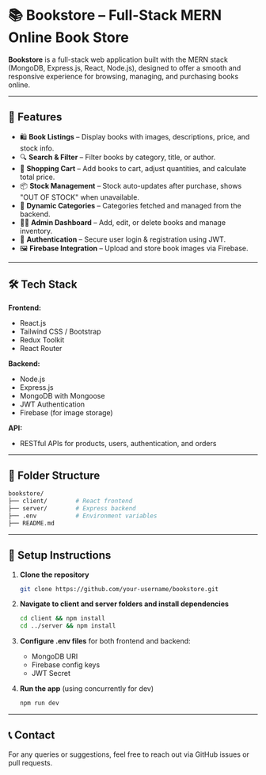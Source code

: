 # 📚 Bookstore – Full-Stack MERN Online Book Store

**Bookstore** is a full-stack web application built with the MERN stack (MongoDB, Express.js, React, Node.js), designed to offer a smooth and responsive experience for browsing, managing, and purchasing books online.

---

## 🚀 Features

* 🛍️ **Book Listings** – Display books with images, descriptions, price, and stock info.
* 🔍 **Search & Filter** – Filter books by category, title, or author.
* 🧺 **Shopping Cart** – Add books to cart, adjust quantities, and calculate total price.
* 📦 **Stock Management** – Stock auto-updates after purchase, shows "OUT OF STOCK" when unavailable.
* 📂 **Dynamic Categories** – Categories fetched and managed from the backend.
* 🧑‍💼 **Admin Dashboard** – Add, edit, or delete books and manage inventory.
* 🔐 **Authentication** – Secure user login & registration using JWT.
* 🖼️ **Firebase Integration** – Upload and store book images via Firebase.

---

## 🛠️ Tech Stack

**Frontend:**

* React.js
* Tailwind CSS / Bootstrap
* Redux Toolkit
* React Router

**Backend:**

* Node.js
* Express.js
* MongoDB with Mongoose
* JWT Authentication
* Firebase (for image storage)

**API:**

* RESTful APIs for products, users, authentication, and orders

---

## 📁 Folder Structure

```bash
bookstore/
├── client/        # React frontend
├── server/        # Express backend
├── .env           # Environment variables
├── README.md
```

---

## 📌 Setup Instructions

1. **Clone the repository**

   ```bash
   git clone https://github.com/your-username/bookstore.git
   ```

2. **Navigate to client and server folders and install dependencies**

   ```bash
   cd client && npm install
   cd ../server && npm install
   ```

3. **Configure .env files** for both frontend and backend:

   * MongoDB URI
   * Firebase config keys
   * JWT Secret

4. **Run the app** (using concurrently for dev)

   ```bash
   npm run dev
   ```

---

## 📞 Contact

For any queries or suggestions, feel free to reach out via GitHub issues or pull requests.
